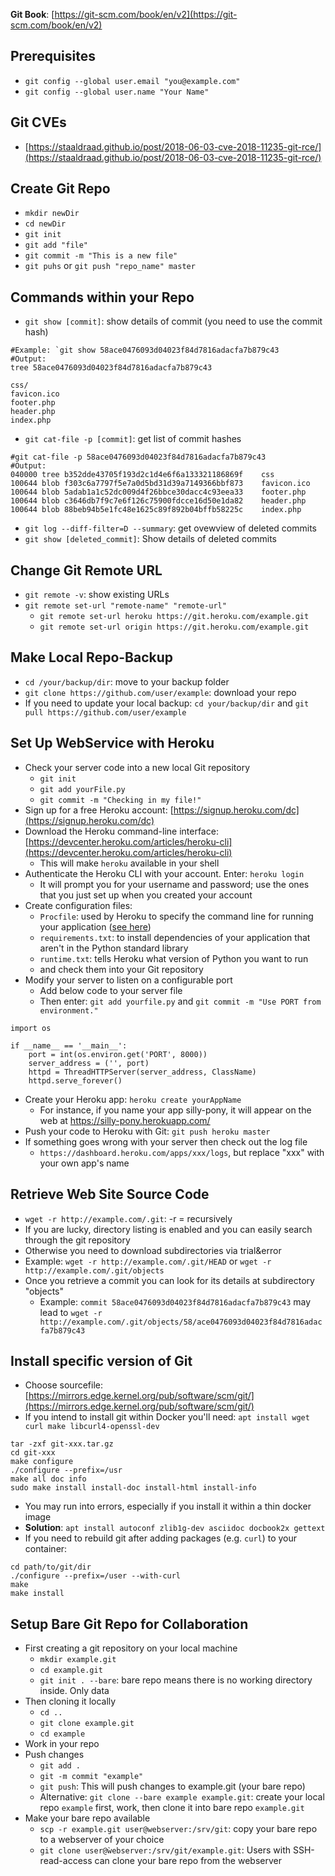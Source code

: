 **Git Book**: [https://git-scm.com/book/en/v2](https://git-scm.com/book/en/v2)

## Prerequisites
- `git config --global user.email "you@example.com"`
- `git config --global user.name "Your Name"`

## Git CVEs
- [https://staaldraad.github.io/post/2018-06-03-cve-2018-11235-git-rce/](https://staaldraad.github.io/post/2018-06-03-cve-2018-11235-git-rce/)

## Create Git Repo
- `mkdir newDir`
- `cd newDir`
- `git init`
- `git add "file"`
- `git commit -m "This is a new file"`
- `git puhs` or `git push "repo_name" master`

## Commands within your Repo
- `git show [commit]`: show details of commit  (you need to use the commit hash)
```
#Example: `git show 58ace0476093d04023f84d7816adacfa7b879c43
#Output:
tree 58ace0476093d04023f84d7816adacfa7b879c43

css/
favicon.ico
footer.php
header.php
index.php
```
- `git cat-file -p [commit]`: get list of commit hashes
```
#git cat-file -p 58ace0476093d04023f84d7816adacfa7b879c43
#Output:
040000 tree b352dde43705f193d2c1d4e6f6a133321186869f    css
100644 blob f303c6a7797f5e7a0d5bd31d39a7149366bbf873    favicon.ico
100644 blob 5adab1a1c52dc009d4f26bbce30dacc4c93eea33    footer.php
100644 blob c3646db7f9c7e6f126c75900fdcce16d50e1da82    header.php
100644 blob 88beb94b5e1fc48e1625c89f892b04bffb58225c    index.php
```
- `git log --diff-filter=D --summary`: get ovewview of deleted commits
- `git show [deleted_commit]`: Show details of deleted commits

## Change Git Remote URL
- `git remote -v`: show existing URLs
- `git remote set-url "remote-name" "remote-url"`
   - `git remote set-url heroku https://git.heroku.com/example.git`
   - `git remote set-url origin https://git.heroku.com/example.git`

## Make Local Repo-Backup
- `cd /your/backup/dir`: move to your backup folder
- `git clone https://github.com/user/example`: download your repo
- If you need to update your local backup: `cd your/backup/dir` and `git pull https://github.com/user/example` 

## Set Up WebService with Heroku
- Check your server code into a new local Git repository
   - `git init`
   - `git add yourFile.py`
   - `git commit -m "Checking in my file!"`
- Sign up for a free Heroku account: [https://signup.heroku.com/dc](https://signup.heroku.com/dc)
- Download the Heroku command-line interface: [https://devcenter.heroku.com/articles/heroku-cli](https://devcenter.heroku.com/articles/heroku-cli)
   - This will make `heroku` available in your shell 
- Authenticate the Heroku CLI with your account. Enter: `heroku login`
   - It will prompt you for your username and password; use the ones that you just set up when you created your account
- Create configuration files:
   - `Procfile`: used by Heroku to specify the command line for running your application ([see here](https://devcenter.heroku.com/articles/procfile))
   - `requirements.txt`: to install dependencies of your application that aren't in the Python standard library
   - `runtime.txt`: tells Heroku what version of Python you want to run
   -  and check them into your Git repository
- Modify your server to listen on a configurable port
   - Add below code to your server file 
   - Then enter: `git add yourfile.py` and `git commit -m "Use PORT from environment."`
```
import os

if __name__ == '__main__':
    port = int(os.environ.get('PORT', 8000))
    server_address = ('', port)
    httpd = ThreadHTTPServer(server_address, ClassName)
    httpd.serve_forever()
```
- Create your Heroku app: `heroku create yourAppName`
   - For instance, if you name your app silly-pony, it will appear on the web at https://silly-pony.herokuapp.com/ 
- Push your code to Heroku with Git: `git push heroku master`
- If something goes wrong with your server then check out the log file
   - `https://dashboard.heroku.com/apps/xxx/logs`, but replace "xxx" with your own app's name

## Retrieve Web Site Source Code
- `wget -r http://example.com/.git`: -r = recursively
- If you are lucky, directory listing is enabled and you can easily search through the git repository
- Otherwise you need to download subdirectories via trial&error
- Example: `wget -r http://example.com/.git/HEAD` or `wget -r http://example.com/.git/objects`
- Once you retrieve a commit you can look for its details at subdirectory "objects"
  - Example: `commit 58ace0476093d04023f84d7816adacfa7b879c43` may lead to `wget -r http://example.com/.git/objects/58/ace0476093d04023f84d7816adacfa7b879c43`

## Install specific version of Git
- Choose sourcefile: [https://mirrors.edge.kernel.org/pub/software/scm/git/](https://mirrors.edge.kernel.org/pub/software/scm/git/)
- If you intend to install git within Docker you'll need: `apt install wget curl make libcurl4-openssl-dev`
```
tar -zxf git-xxx.tar.gz
cd git-xxx
make configure
./configure --prefix=/usr
make all doc info
sudo make install install-doc install-html install-info
```
- You may run into errors, especially if you install it within a thin docker image
- **Solution**: `apt install autoconf zlib1g-dev asciidoc docbook2x gettext`
- If you need to rebuild git after adding packages (e.g. `curl`) to your container:
```
cd path/to/git/dir
./configure --prefix=/user --with-curl
make
make install
```

## Setup Bare Git Repo for Collaboration
- First creating a git repository on your local machine
   - `mkdir example.git`
   - `cd example.git`
   - `git init . --bare`: bare repo means there is no working directory inside. Only data
- Then cloning it locally
   - `cd ..`
   - `git clone example.git`
   - `cd example` 
- Work in your repo
- Push changes
   - `git add .`
   - `git -m commit "example"`
   - `git push`: This will push changes to example.git (your bare repo)
   - Alternative: `git clone --bare example example.git`: create your local repo `example` first, work, then clone it into bare repo `example.git`
- Make your bare repo available
   - `scp -r example.git user@webserver:/srv/git`: copy your bare repo to a webserver of your choice
   - `git clone user@ẁebserver:/srv/git/example.git`: Users with SSH-read-access can clone your bare repo from the webserver
